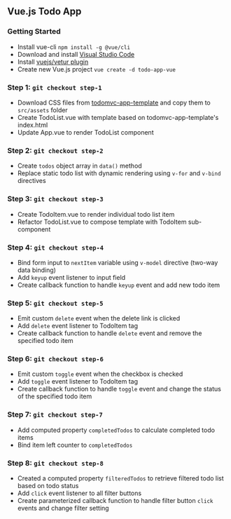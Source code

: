 ## Vue.js Todo App

### Getting Started

- Install vue-cli `npm install -g @vue/cli`
- Download and install [Visual Studio Code](https://code.visualstudio.com/)
- Install [vuejs/vetur plugin](https://github.com/vuejs/vetur)
- Create new Vue.js project `vue create -d todo-app-vue`

### Step 1: `git checkout step-1`

- Download CSS files from [todomvc-app-template](https://github.com/tastejs/todomvc-app-template) and copy them to `src/assets` folder
- Create TodoList.vue with template based on todomvc-app-template's index.html
- Update App.vue to render TodoList component

### Step 2: `git checkout step-2`

- Create `todos` object array in `data()` method
- Replace static todo list with dynamic rendering using `v-for` and `v-bind` directives

### Step 3: `git checkout step-3`

- Create TodoItem.vue to render individual todo list item
- Refactor TodoList.vue to compose template with TodoItem sub-component

### Step 4: `git checkout step-4`

- Bind form input to `nextItem` variable using `v-model` directive (two-way data binding)
- Add `keyup` event listener to input field
- Create callback function to handle `keyup` event and add new todo item

### Step 5: `git checkout step-5`

- Emit custom `delete` event when the delete link is clicked
- Add `delete` event listener to TodoItem tag
- Create callback function to handle `delete` event and remove the specified todo item

### Step 6: `git checkout step-6`

- Emit custom `toggle` event when the checkbox is checked
- Add `toggle` event listener to TodoItem tag
- Create callback function to handle `toggle` event and change the status of the specified todo item

### Step 7: `git checkout step-7`

- Add computed property `completedTodos` to calculate completed todo items
- Bind item left counter to `completedTodos`

### Step 8: `git checkout step-8`

- Created a computed property `filteredTodos` to retrieve filtered todo list based on todo status
- Add `click` event listener to all filter buttons
- Create parameterized callback function to handle filter button `click` events and change filter setting
